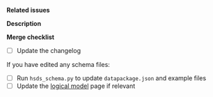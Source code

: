 **Related issues**

<!-- Add links to related issues here. If you want an issue to be automatically closed when the PR is merged, use keywords (https://docs.github.com/en/issues/tracking-your-work-with-issues/linking-a-pull-request-to-an-issue#linking-a-pull-request-to-an-issue-using-a-keyword) -->

**Description**

<!-- If the changes in the PR are not sufficiently explained by the related issues and commit messages, add a description here -->

**Merge checklist**

<!-- Complete the checklist before requesting a review. -->

- [ ] Update the changelog

If you have edited any schema files:

- [ ] Run `hsds_schema.py` to update `datapackage.json` and example files
- [ ] Update the [logical model](http://docs.openreferral.org/en/latest/hsds/logical_model/) page if relevant
